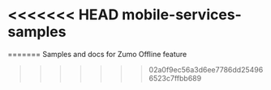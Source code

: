 <<<<<<< HEAD
mobile-services-samples
=======================
=======
Samples and docs for Zumo Offline feature 
>>>>>>> 02a0f9ec56a3d6ee7786dd254966523c7ffbb689
